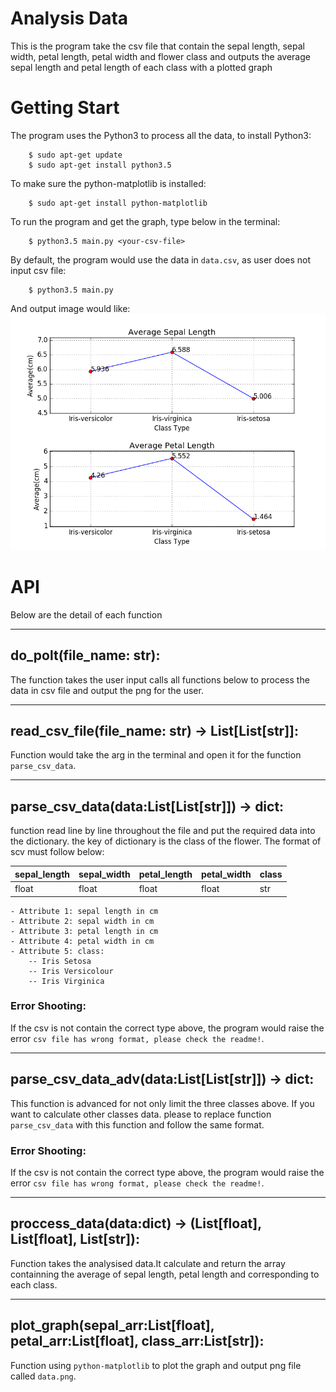 
# Analysis Data

This is the program take the csv file that contain the sepal length, sepal width, petal length, petal width and flower class and outputs the average sepal length and petal length of each class with a plotted graph


# Getting Start

The program uses the Python3 to process all the data, to install Python3:
```
	$ sudo apt-get update
	$ sudo apt-get install python3.5
```

To make sure the python-matplotlib is installed:
```
	$ sudo apt-get install python-matplotlib
```

To run the program and get the graph, type below in the terminal:
```
	$ python3.5 main.py <your-csv-file>
```

By default, the program would use the data in `data.csv`, as user does not input csv file:
```
	$ python3.5 main.py
```
And output image would like:
![alt text](image/sample.png)


# API

Below are the detail of each function

---

## do_polt(file_name: str):

The function takes the user input calls all functions below to process the data in csv file and output the png for the user.

---

## read_csv_file(file_name: str) -> List[List[str]]:

Function would take the arg in the terminal and open it for the function `parse_csv_data`.

---

## parse_csv_data(data:List[List[str]]) -> dict:

function read line by line throughout the file and put the required data into the dictionary. the key of dictionary is the class of the flower. The format of scv must follow below:

| sepal_length | sepal_width | petal_length | petal_width | class |
|--------------|-------------|--------------|-------------|-------|
| 	  float    |    float    | 	   float    | 	  float   |  str  |

	- Attribute 1: sepal length in cm
	- Attribute 2: sepal width in cm
	- Attribute 3: petal length in cm
	- Attribute 4: petal width in cm
	- Attribute 5: class:
		-- Iris Setosa
      	-- Iris Versicolour
      	-- Iris Virginica

### Error Shooting:

If the csv is not contain the correct type above, the program would raise the error `csv file has wrong format, please check the readme!`.

---

## parse_csv_data_adv(data:List[List[str]]) -> dict:

This function is advanced for not only limit the three classes above. If you want to calculate other classes data. please to replace function `parse_csv_data` with this function and follow the same format.

### Error Shooting:

If the csv is not contain the correct type above, the program would raise the error `csv file has wrong format, please check the readme!`.

---

## proccess_data(data:dict) -> (List[float], List[float], List[str]):

Function takes the analysised data.It calculate and return the array containning the average of sepal length, petal length and corresponding to each class.

---

## plot_graph(sepal_arr:List[float], petal_arr:List[float], class_arr:List[str]):

Function using `python-matplotlib` to plot the graph and output png file called `data.png`.









